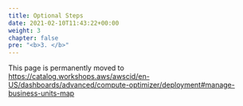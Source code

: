 ```yaml
---
title: Optional Steps
date: 2021-02-10T11:43:22+00:00
weight: 3
chapter: false
pre: "<b>3. </b>"
---
```


This page is permanently moved to https://catalog.workshops.aws/awscid/en-US/dashboards/advanced/compute-optimizer/deployment#manage-business-units-map
